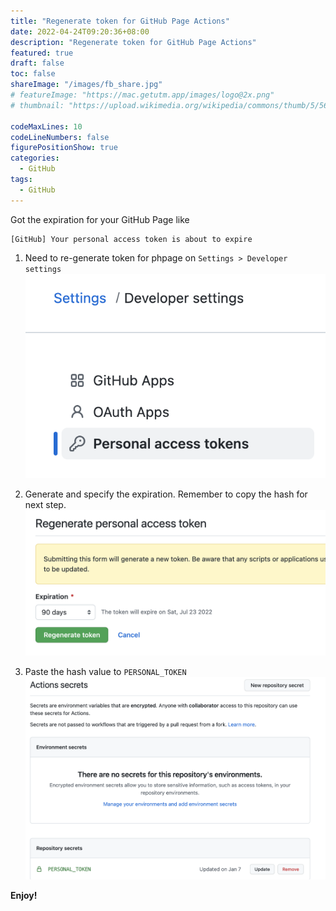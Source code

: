 ```yaml
---
title: "Regenerate token for GitHub Page Actions"
date: 2022-04-24T09:20:36+08:00
description: "Regenerate token for GitHub Page Actions"
featured: true
draft: false
toc: false
shareImage: "/images/fb_share.jpg"
# featureImage: "https://mac.getutm.app/images/logo@2x.png"
# thumbnail: "https://upload.wikimedia.org/wikipedia/commons/thumb/5/56/UTM_Logo.png/440px-UTM_Logo.png"

codeMaxLines: 10
codeLineNumbers: false
figurePositionShow: true
categories:
  - GitHub
tags:
  - GitHub
---
```


Got the expiration for your GitHub Page like 
```
[GitHub] Your personal access token is about to expire
```

<!--more-->

1. Need to re-generate token for phpage on `Settings > Developer settings`
![](/images/2022-04-24-01.png)


2. Generate and specify the expiration. Remember to copy the hash for next step.
![](/images/2022-04-24-02.png)

3. Paste the hash value to `PERSONAL_TOKEN`
![](/images/2022-04-24-03.png)


**Enjoy!**
